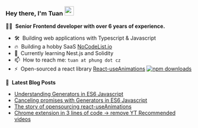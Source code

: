 ### Hey there, I'm Tuan <a href="https://www.phung.cz/"><img src="https://media.giphy.com/media/hvRJCLFzcasrR4ia7z/giphy.gif" width="25px" height="25px"></a>

👨‍💻 &nbsp;**Senior Frontend developer with over 6 years of experience.**


- 🛠️  &nbsp;Building web applications with Typescript & Javascript
- 🔥 &nbsp;Building a hobby SaaS [NoCodeList.io](https://NoCodeList.io/) 
- 📙 &nbsp;Currently learning Nest.js and Solidity
- 📫 &nbsp;How to reach me: `tuan at phung dot cz`
- ⚡ &nbsp;Open-sourced a react library [React-useAnimations](https://github.com/useAnimations/react-useanimations) [![npm downloads](https://img.shields.io/npm/dm/react-useanimations.svg?style=flat)](https://www.npmjs.com/package/react-useanimations)




📕 &nbsp;**Latest Blog Posts**
<!-- BLOG-POST-LIST:START -->
- [Understanding Generators in ES6 Javascript](https://dev.to/tuanphungcz/understanding-generators-in-es6-javascript-7fm)
- [Canceling promises with Generators in ES6 Javascript](https://dev.to/tuanphungcz/canceling-promises-with-generators-in-es6-javascript-d01)
- [The story of opensourcing react-useAnimations](https://tuanphung.hashnode.dev/the-story-of-opensourcing-react-useanimations)
- [Chrome extension in 3 lines of code → remove YT Recommended videos](https://tuanphung.hashnode.dev/chrome-extension-in-3-lines-of-code-remove-yt-recommended-videos)
<!-- BLOG-POST-LIST:END -->

